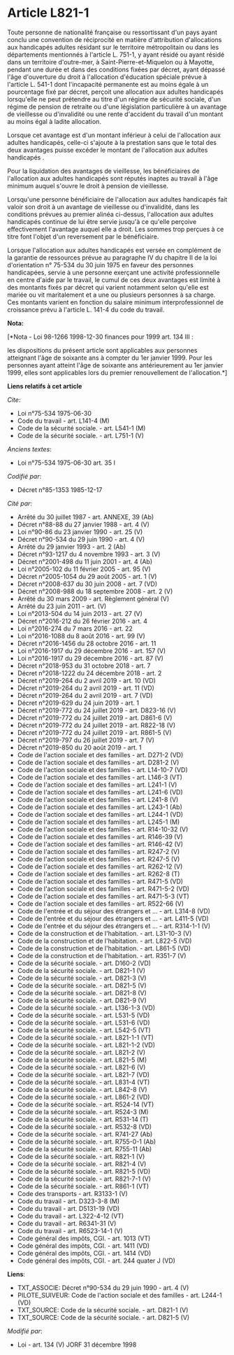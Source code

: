 # Article L821-1

Toute personne de nationalité française ou ressortissant d'un pays ayant conclu une convention de réciprocité en matière
d'attribution d'allocations aux handicapés adultes résidant sur le territoire métropolitain ou dans les départements
mentionnés à l'article L. 751-1, y ayant résidé ou ayant résidé dans un territoire d'outre-mer, à Saint-Pierre-et-Miquelon ou
à Mayotte, pendant une durée et dans des conditions fixées par décret, ayant dépassé l'âge d'ouverture du droit à
l'allocation d'éducation spéciale prévue à l'article L. 541-1 dont l'incapacité permanente est au moins égale à un
pourcentage fixé par décret, perçoit une allocation aux adultes handicapés lorsqu'elle ne peut prétendre au titre d'un régime
de sécurité sociale, d'un régime de pension de retraite ou d'une législation particulière à un avantage de vieillesse ou
d'invalidité ou une rente d'accident du travail d'un montant au moins égal à ladite allocation. 

Lorsque cet avantage est d'un montant inférieur à celui de l'allocation aux adultes handicapés, celle-ci s'ajoute à la
prestation sans que le total des deux avantages puisse excéder le montant de l'allocation aux adultes handicapés     . 

Pour la liquidation des avantages de vieillesse, les bénéficiaires de l'allocation aux adultes handicapés sont réputés
inaptes au travail à l'âge minimum auquel s'ouvre le droit à pension de vieillesse. 

Lorsqu'une personne bénéficiaire de l'allocation aux adultes handicapés fait valoir son droit à un avantage de vieillesse ou
d'invalidité, dans les conditions prévues au premier alinéa ci-dessus, l'allocation aux adultes handicapés continue de lui
être servie jusqu'à ce qu'elle perçoive effectivement l'avantage auquel elle a droit. Les sommes trop perçues à ce titre font
l'objet d'un reversement par le bénéficiaire. 

Lorsque l'allocation aux adultes handicapés est versée en complément de la garantie de ressources prévue au paragraphe IV du
chapitre II de la loi d'orientation n° 75-534 du 30 juin 1975 en faveur des personnes handicapées, servie à une personne
exerçant une activité professionnelle en centre d'aide par le travail, le cumul de ces deux avantages est limité à des
montants fixés par décret qui varient notamment selon qu'elle est mariée ou vit maritalement et a une ou plusieurs personnes
à sa charge. Ces montants varient en fonction du salaire minimum interprofessionnel de croissance prévu à l'article L. 141-4
du code du travail.

**Nota:**

[*Nota - Loi 98-1266 1998-12-30 finances pour 1999 art. 134 III :

les dispositions du présent article sont applicables aux personnes atteignant l'âge de soixante ans à compter du 1er janvier
1999. Pour les personnes ayant atteint l'âge de soixante ans antérieurement au 1er janvier 1999, elles sont applicables lors
du premier renouvellement de l'allocation.*]

**Liens relatifs à cet article**

_Cite_:

  - Loi n°75-534 1975-06-30
  - Code du travail - art. L141-4 (M)
  - Code de la sécurité sociale. - art. L541-1 (M)
  - Code de la sécurité sociale. - art. L751-1 (V)

_Anciens textes_:

  - Loi n°75-534 1975-06-30 art. 35 I

_Codifié par_:

  - Décret n°85-1353 1985-12-17

_Cité par_:

  - Arrêté du 30 juillet 1987 - art. ANNEXE, 39 (Ab)
  - Décret n°88-88 du 27 janvier 1988 - art. 4 (V)
  - Loi n°90-86 du 23 janvier 1990 - art. 25 (V)
  - Décret n°90-534 du 29 juin 1990 - art. 4 (V)
  - Arrêté du 29 janvier 1993 - art. 2 (Ab)
  - Décret n°93-1217 du 4 novembre 1993 - art. 3 (V)
  - Décret n°2001-498 du 11 juin 2001 - art. 4 (Ab)
  - Loi n°2005-102 du 11 février 2005 - art. 95 (V)
  - Décret n°2005-1054 du 29 août 2005 - art. 1 (V)
  - Décret n°2008-637 du 30 juin 2008 - art. 7 (VD)
  - Décret n°2008-988 du 18 septembre 2008 - art. 2 (V)
  - Arrêté du 30 mars 2009 - art. Règlement général (V)
  - Arrêté du 23 juin 2011 - art. (V)
  - Loi n°2013-504 du 14 juin 2013 - art. 27 (V)
  - Décret n°2016-212 du 26 février 2016 - art. 4
  - Loi n°2016-274 du 7 mars 2016 - art. 22
  - Loi n°2016-1088 du 8 août 2016 - art. 99 (V)
  - Décret n°2016-1456 du 28 octobre 2016 - art. 11
  - Loi n°2016-1917 du 29 décembre 2016 - art. 157 (V)
  - Loi n°2016-1917 du 29 décembre 2016 - art. 87 (V)
  - Décret n°2018-953 du 31 octobre 2018 - art. 7
  - Décret n°2018-1222 du 24 décembre 2018 - art. 2
  - Décret n°2019-264 du 2 avril 2019 - art. 10 (VD)
  - Décret n°2019-264 du 2 avril 2019 - art. 11 (VD)
  - Décret n°2019-264 du 2 avril 2019 - art. 7 (VD)
  - Décret n°2019-629 du 24 juin 2019 - art. 1
  - Décret n°2019-772 du 24 juillet 2019 - art. D823-16 (V)
  - Décret n°2019-772 du 24 juillet 2019 - art. D861-6 (V)
  - Décret n°2019-772 du 24 juillet 2019 - art. R822-18 (V)
  - Décret n°2019-772 du 24 juillet 2019 - art. R861-5 (V)
  - Décret n°2019-797 du 26 juillet 2019 - art. 7 (V)
  - Décret n°2019-850 du 20 août 2019 - art. 1
  - Code de l'action sociale et des familles - art. D271-2 (VD)
  - Code de l'action sociale et des familles - art. D281-2 (V)
  - Code de l'action sociale et des familles - art. L14-10-7 (VD)
  - Code de l'action sociale et des familles - art. L146-3 (VT)
  - Code de l'action sociale et des familles - art. L241-1 (V)
  - Code de l'action sociale et des familles - art. L241-6 (VD)
  - Code de l'action sociale et des familles - art. L241-8 (V)
  - Code de l'action sociale et des familles - art. L243-1 (Ab)
  - Code de l'action sociale et des familles - art. L244-1 (VD)
  - Code de l'action sociale et des familles - art. L245-1 (M)
  - Code de l'action sociale et des familles - art. R14-10-32 (V)
  - Code de l'action sociale et des familles - art. R146-39 (V)
  - Code de l'action sociale et des familles - art. R146-42 (V)
  - Code de l'action sociale et des familles - art. R247-2 (V)
  - Code de l'action sociale et des familles - art. R247-5 (V)
  - Code de l'action sociale et des familles - art. R262-12 (V)
  - Code de l'action sociale et des familles - art. R262-8 (T)
  - Code de l'action sociale et des familles - art. R471-5 (VD)
  - Code de l'action sociale et des familles - art. R471-5-2 (VD)
  - Code de l'action sociale et des familles - art. R471-5-3 (VT)
  - Code de l'action sociale et des familles - art. R522-66 (V)
  - Code de l'entrée et du séjour des étrangers et ... - art. L314-8 (VD)
  - Code de l'entrée et du séjour des étrangers et ... - art. L411-5 (VD)
  - Code de l'entrée et du séjour des étrangers et ... - art. R314-1-1 (V)
  - Code de la construction et de l'habitation. - art. L31-10-3 (V)
  - Code de la construction et de l'habitation. - art. L822-5 (VD)
  - Code de la construction et de l'habitation. - art. L861-5 (VD)
  - Code de la construction et de l'habitation. - art. R351-7 (V)
  - Code de la sécurité sociale. - art. D160-2 (VD)
  - Code de la sécurité sociale. - art. D821-1 (V)
  - Code de la sécurité sociale. - art. D821-3 (V)
  - Code de la sécurité sociale. - art. D821-5 (V)
  - Code de la sécurité sociale. - art. D821-8 (V)
  - Code de la sécurité sociale. - art. D821-9 (V)
  - Code de la sécurité sociale. - art. L136-1-3 (VD)
  - Code de la sécurité sociale. - art. L531-5 (VD)
  - Code de la sécurité sociale. - art. L531-6 (VD)
  - Code de la sécurité sociale. - art. L542-5 (VT)
  - Code de la sécurité sociale. - art. L821-1-1 (VT)
  - Code de la sécurité sociale. - art. L821-1-2 (VD)
  - Code de la sécurité sociale. - art. L821-2 (V)
  - Code de la sécurité sociale. - art. L821-5 (M)
  - Code de la sécurité sociale. - art. L821-6 (V)
  - Code de la sécurité sociale. - art. L821-7 (VD)
  - Code de la sécurité sociale. - art. L831-4 (VT)
  - Code de la sécurité sociale. - art. L842-8 (V)
  - Code de la sécurité sociale. - art. L861-2 (VD)
  - Code de la sécurité sociale. - art. R524-14 (VT)
  - Code de la sécurité sociale. - art. R524-3 (M)
  - Code de la sécurité sociale. - art. R531-14 (T)
  - Code de la sécurité sociale. - art. R532-8 (VD)
  - Code de la sécurité sociale. - art. R741-27 (Ab)
  - Code de la sécurité sociale. - art. R755-0-1 (Ab)
  - Code de la sécurité sociale. - art. R755-11 (Ab)
  - Code de la sécurité sociale. - art. R821-1 (V)
  - Code de la sécurité sociale. - art. R821-4 (V)
  - Code de la sécurité sociale. - art. R821-5 (VD)
  - Code de la sécurité sociale. - art. R821-7-1 (V)
  - Code de la sécurité sociale. - art. R861-1 (VT)
  - Code des transports - art. R3133-1 (V)
  - Code du travail - art. D323-3-8 (M)
  - Code du travail - art. D5131-19 (VD)
  - Code du travail - art. L322-4-12 (VT)
  - Code du travail - art. R6341-31 (V)
  - Code du travail - art. R6523-14-1 (V)
  - Code général des impôts, CGI. - art. 1013 (VT)
  - Code général des impôts, CGI. - art. 1411 (VD)
  - Code général des impôts, CGI. - art. 1414 (VD)
  - Code général des impôts, CGI. - art. 244 quater J (VD)

**Liens**:

  - TXT_ASSOCIE: Décret n°90-534 du 29 juin 1990 - art. 4 (V)
  - PILOTE_SUIVEUR: Code de l'action sociale et des familles - art. L244-1 (VD)
  - TXT_SOURCE: Code de la sécurité sociale. - art. D821-1 (V)
  - TXT_SOURCE: Code de la sécurité sociale. - art. D821-5 (V)

_Modifié par_:

  - Loi - art. 134 (V) JORF 31 décembre 1998
